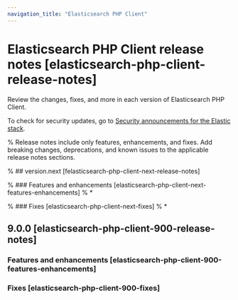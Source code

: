 ```yaml
---
navigation_title: "Elasticsearch PHP Client"
---
```


# Elasticsearch PHP Client release notes [elasticsearch-php-client-release-notes]

Review the changes, fixes, and more in each version of Elasticsearch PHP Client. 

To check for security updates, go to [Security announcements for the Elastic stack](https://discuss.elastic.co/c/announcements/security-announcements/31).

% Release notes include only features, enhancements, and fixes. Add breaking changes, deprecations, and known issues to the applicable release notes sections. 

% ## version.next [felasticsearch-php-client-next-release-notes]

% ### Features and enhancements [elasticsearch-php-client-next-features-enhancements]
% * 

% ### Fixes [elasticsearch-php-client-next-fixes]
% * 

## 9.0.0 [elasticsearch-php-client-900-release-notes]

### Features and enhancements [elasticsearch-php-client-900-features-enhancements]

### Fixes [elasticsearch-php-client-900-fixes]